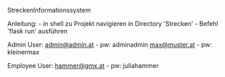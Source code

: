 StreckenInformationssystem

Anleitung:
    - in shell zu Projekt navigieren in Directory 'Strecken'
    - Befehl 'flask run' ausführen

Admin User:
    admin@admin.at - pw: adminadmin
    max@muster.at - pw: kleinermax

Employee User:
    hammer@gmx.at - pw: juliahammer